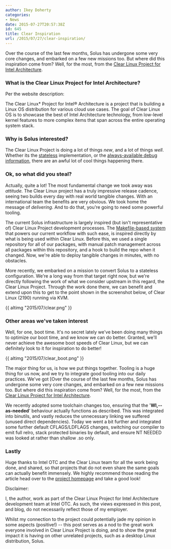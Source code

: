 ```yaml
---
author: Ikey Doherty
categories:
- News
date: 2015-07-27T20:57:38Z
id: 645
title: Clear Inspiration
url: /2015/07/27/clear-inspiration/
---
```


Over the course of the last few months, Solus has undergone some very core changes, and embarked on a few new missions too. But where did this inspiration come from? Well, for the most, from the 
[Clear Linux Project for Intel Architecture](https://clearlinux.org/).
<!--more-->

### What is the Clear Linux Project for Intel Architecture?

Per the website description:

The Clear Linux* Project for Intel® Architecture is a project that is building a Linux OS distribution for various cloud use cases. The goal of Clear Linux OS is to showcase the best of Intel Architecture technology, from low-level kernel features to 
more complex items that span across the entire operating system stack.

### Why is Solus interested?

The Clear Linux Project is doing a lot of things *new*, and a lot of things *well*. Whether its the [stateless](https://clearlinux.org/features/stateless) implementation, or the 
[always-available debug information](https://clearlinux.org/features/all-debug-information-all-time), there are an awful lot of cool things happening there.

### Ok, so what did you steal?

Actually, quite a lot! The most fundamental change we took away was *attitude.* The Clear Linux project has a truly impressive release cadence, seeing two builds every day with real world tangible changes. With an international team the 
benefits are very obvious. We took home the message of *delivering*. And to do that, you're going to need some powerful tooling.

The current Solus infrastructure is largely inspired (but isn't representative of) Clear Linux Project development processes. The [Makefile-based system](https://git.solus-project.com/common/about/) that powers our current workflow with such ease, 
is inspired directly by what is being used within Clear Linux. Before this, we used a single repository for all of our packages, with manual patch management across all packages within this repository, and a hook to build the repo when it changed. Now, 
we're able to deploy tangible changes in minutes, with no obstacles.

More recently, we embarked on a mission to convert Solus to a stateless configuration. We're a long way from that target right now, but we're directly following the work of what we consider upstream in this regard, the Clear Linux Project. Through the 
work done there, we can benefit and extend upon this to get to the point shown in the screenshot below, of Clear Linux (2190) running via KVM.

{{ altimg "2015/07/clear.png" }}

### Other areas we've taken interest

Well, for one, boot time. It's no secret lately we've been doing many things to optimize our boot time, and we know we can do better. Granted, we'll never achieve the awesome boot speeds of Clear Linux, but we can definitely look to it for 
inspiration to do better!

{{ altimg "2015/07/clear_boot.png" }}

The major thing for us, is how we put things together. Tooling is a huge thing for us now, and we try to integrate good tooling into our daily practices. We've got [Over the course of the last few months, Solus has undergone some very core 
changes, and embarked on a few new missions too. But where did this inspiration come from? Well, for the most, from the [Clear Linux Project for Intel Architecture](https://clearlinux.org/).

We recently adopted some toolchain changes too, ensuring that the '**Wl,--as-needed**' behaviour actually functions as described. This was integrated into binutils, and vastly reduces the unnecessary linking we suffered 
(unused direct dependencies). Today we went a bit further and integrated some further default CFLAGS/LDFLAGS changes, switching our compiler to emit full relro, stack protected binaries by default, and ensure NT NEEDED was looked at 
rather than shallow .so only.

### Lastly

Huge thanks to Intel OTC and the Clear Linux team for all the work being done, and shared, so that projects that do not even share the same goals can actually benefit immensely. We highly recommend those reading the article head over to the 
[project homepage](https://clearlinux.org/) and take a good look!

Disclaimer:

I, the author, work as part of the Clear Linux Project for Intel Architecture development team at Intel OTC. As such, the views expressed in this post, and blog, do not necessarily reflect those of my employer.

Whilst my connection to the project could potentially jade my opinion in some aspects (positive!) -- this post serves as a nod to the great work everyone involved in Clear Linux Project is doing, and to show the great impact it is having on other 
unrelated projects, such as a desktop Linux distribution, Solus.